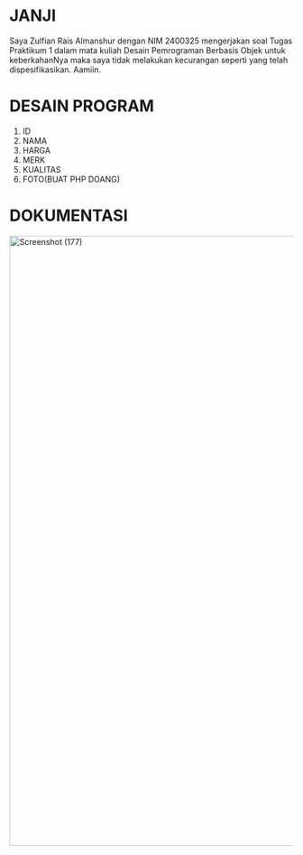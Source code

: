 # JANJI

Saya Zulfian Rais Almanshur dengan NIM 2400325 mengerjakan soal Tugas Praktikum 1 dalam mata 
kuliah Desain Pemrograman Berbasis Objek untuk keberkahanNya maka saya tidak melakukan 
kecurangan seperti yang telah dispesifikasikan. Aamiin.

# DESAIN PROGRAM

1. ID
2. NAMA
3. HARGA
4. MERK
5. KUALITAS
6. FOTO(BUAT PHP DOANG)

# DOKUMENTASI

<img width="1920" height="1080" alt="Screenshot (177)" src="https://github.com/user-attachments/assets/a7364e6c-e142-4a57-97c4-a08b3b3eefaf" />
